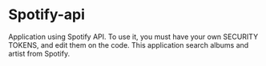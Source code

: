 # Spotify-api

Application using Spotify API. To use it, you must have your own SECURITY TOKENS, and edit them on the code. This application search albums and artist from Spotify.
